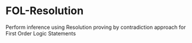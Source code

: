 # FOL-Resolution
Perform inference using Resolution proving by contradiction approach for First Order Logic Statements
